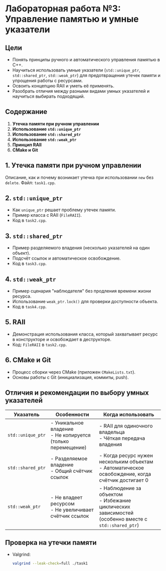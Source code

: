 # Лабораторная работа №3: Управление памятью и умные указатели

## Цели
- Понять принципы ручного и автоматического управления памятью в C++.
- Научиться использовать умные указатели (`std::unique_ptr`, `std::shared_ptr`, `std::weak_ptr`) для предотвращения утечек памяти и упрощения работы с ресурсами.
- Освоить концепцию RAII и уметь её применять.
- Разобрать отличия между разными видами умных указателей и научиться выбирать подходящий.

## Содержание
1. **Утечка памяти при ручном управлении**
2. **Использование `std::unique_ptr`**
3. **Использование `std::shared_ptr`**
4. **Использование `std::weak_ptr`**
5. **Принцип RAII**
6. **CMake и Git**

## 1. Утечка памяти при ручном управлении
Описание, как и почему возникает утечка при использовании `new` без `delete`.
Файл: `task1.cpp`.

## 2. `std::unique_ptr`
- Как `unique_ptr` решает проблему утечек памяти.
- Пример класса с RAII (`FileRAII`).
- Код в `task2.cpp`.

## 3. `std::shared_ptr`
- Пример разделяемого владения (несколько указателей на один объект).
- Подсчёт ссылок и автоматическое освобождение.
- Код в `task3.cpp`.

## 4. `std::weak_ptr`
- Пример сценария "наблюдателя" без продления времени жизни ресурса.
- Использование `weak_ptr.lock()` для проверки доступности объекта.
- Код в `task4.cpp`.

## 5. RAII
- Демонстрация использования класса, который захватывает ресурс в конструкторе и освобождает в деструкторе.
- Код: `FileRAII` в `task2.cpp`.

## 6. CMake и Git
- Процесс сборки через CMake (приложен `CMakeLists.txt`).
- Основы работы с Git (инициализация, коммиты, push).

## Отличия и рекомендации по выбору умных указателей

| Указатель          | Особенности                                                         | Когда использовать                                                 |
|--------------------|---------------------------------------------------------------------|---------------------------------------------------------------------|
| `std::unique_ptr`  | - Уникальное владение<br/>- Не копируется (только перемещение)      | - RAII для одиночного владельца<br/>- Чёткая передача владения      |
| `std::shared_ptr`  | - Разделяемое владение<br/>- Общий счётчик ссылок                   | - Когда ресурс нужен нескольким объектам<br/>- Автоматическое освобождение, когда счётчик достигает 0 |
| `std::weak_ptr`    | - Не владеет ресурсом<br/>- Не увеличивает счётчик ссылок           | - Наблюдение за объектом<br/>- Избежание циклических зависимостей (особенно вместе с `std::shared_ptr`) |

## Проверка на утечки памяти
- Valgrind:
  ```bash
  valgrind --leak-check=full ./task1
